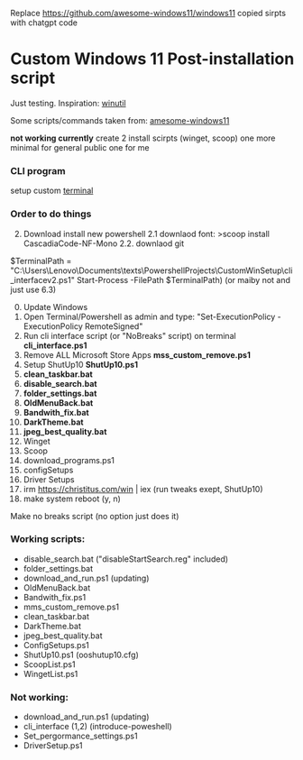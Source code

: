 Replace https://github.com/awesome-windows11/windows11 copied sirpts with chatgpt code








# Custom Windows 11 Post-installation script
Just testing.
Inspiration: [winutil](https://github.com/ChrisTitusTech/winutil)

Some scripts/commands taken from: [amesome-windows11](https://github.com/awesome-windows11/windows11)

**not working currently**
create 2 install scirpts (winget, scoop) one more minimal for general public one for me

### CLI program

setup custom [terminal](https://learn.microsoft.com/en-us/windows/terminal/tutorials/custom-prompt-setup)

### Order to do things

2. Download install new powershell
2.1 downlaod font: >scoop install CascadiaCode-NF-Mono
2.2. downlaod git

$TerminalPath = "C:\Users\Lenovo\Documents\texts\PowershellProjects\CustomWinSetup\cli_interfacev2.ps1"
Start-Process -FilePath $TerminalPath) (or maiby not and just use 6.3)


0. Update Windows
1. Open Terminal/Powershell as admin and type: "Set-ExecutionPolicy -ExecutionPolicy RemoteSigned"
2. Run cli interface script (or "NoBreaks" script) on terminal **cli_interface.ps1**
3. Remove ALL Microsoft Store Apps **mss_custom_remove.ps1**
4. Setup ShutUp10 **ShutUp10.ps1**
5. **clean_taskbar.bat**
6. **disable_search.bat**
7. **folder_settings.bat**
8. **OldMenuBack.bat**
9. **Bandwith_fix.bat**
10. **DarkTheme.bat**
11. **jpeg_best_quality.bat**
12. Winget
13. Scoop
15. download_programs.ps1
16. configSetups
17. Driver Setups
18. irm https://christitus.com/win | iex (run tweaks exept, ShutUp10)
19. make system reboot (y, n)

Make no breaks script (no option just does it)

### Working scripts:
- disable_search.bat ("disableStartSearch.reg" included)
- folder_settings.bat
- download_and_run.ps1 (updating)
- OldMenuBack.bat
- Bandwith_fix.ps1
- mms_custom_remove.ps1
- clean_taskbar.bat
- DarkTheme.bat
- jpeg_best_quality.bat
- ConfigSetups.ps1
- ShutUp10.ps1 (ooshutup10.cfg)
- ScoopList.ps1
- WingetList.ps1

### Not working:
- download_and_run.ps1 (updating)
- cli_interface (1,2) (introduce-poweshell)
- Set_pergormance_settings.ps1
- DriverSetup.ps1
